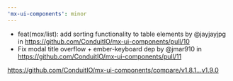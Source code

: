 ```yaml
---
'mx-ui-components': minor
---
```


* feat(mox/list): add sorting functionality to table elements by @jayjayjpg in https://github.com/ConduitIO/mx-ui-components/pull/10
* Fix modal title overflow + ember-keyboard dep by @jmar910 in https://github.com/ConduitIO/mx-ui-components/pull/11

https://github.com/ConduitIO/mx-ui-components/compare/v1.8.1...v1.9.0
